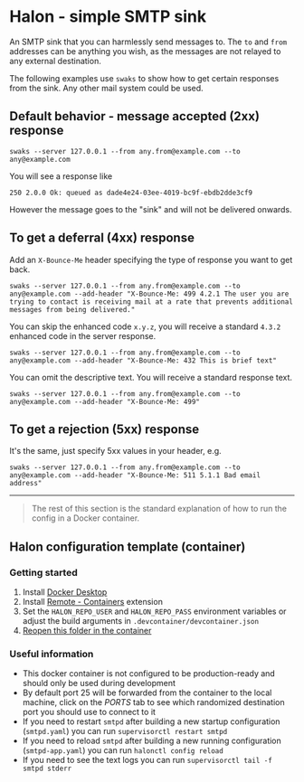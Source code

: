 # Halon - simple SMTP sink

An SMTP sink that you can harmlessly send messages to.
The `to` and `from` addresses can be anything you wish, as the messages are not relayed to any external destination.

The following examples use `swaks` to show how to get certain responses from the sink. Any other mail system could be used.

## Default behavior - message accepted (2xx) response
```
swaks --server 127.0.0.1 --from any.from@example.com --to any@example.com
```
You will see a response like
```
250 2.0.0 Ok: queued as dade4e24-03ee-4019-bc9f-ebdb2dde3cf9
```
However the message goes to the "sink" and will not be delivered onwards.

## To get a deferral (4xx) response

Add an `X-Bounce-Me` header specifying the type of response you want to get back.

```
swaks --server 127.0.0.1 --from any.from@example.com --to any@example.com --add-header "X-Bounce-Me: 499 4.2.1 The user you are trying to contact is receiving mail at a rate that prevents additional messages from being delivered."
```
You can skip the enhanced code `x.y.z`, you will receive a standard `4.3.2` enhanced code in the server response.

```
swaks --server 127.0.0.1 --from any.from@example.com --to any@example.com --add-header "X-Bounce-Me: 432 This is brief text"
```

You can omit the descriptive text. You will receive a standard response text.
```
swaks --server 127.0.0.1 --from any.from@example.com --to any@example.com --add-header "X-Bounce-Me: 499"
```
## To get a rejection (5xx) response

It's the same, just specify 5xx values in your header, e.g.
```
swaks --server 127.0.0.1 --from any.from@example.com --to any@example.com --add-header "X-Bounce-Me: 511 5.1.1 Bad email address"
```

___
> The rest of this section is the standard explanation of how to run the config in a Docker container.

## Halon configuration template (container)

### Getting started

1. Install [Docker Desktop](https://www.docker.com/products/docker-desktop)
2. Install [Remote - Containers](https://marketplace.visualstudio.com/items?itemName=ms-vscode-remote.remote-containers) extension
3. Set the `HALON_REPO_USER` and `HALON_REPO_PASS` environment variables or adjust the build arguments in `.devcontainer/devcontainer.json`
4. [Reopen this folder in the container](https://code.visualstudio.com/docs/remote/containers#_quick-start-open-an-existing-folder-in-a-container)

### Useful information

* This docker container is not configured to be production-ready and should only be used during development
* By default port 25 will be forwarded from the container to the local machine, click on the *PORTS* tab to see which randomized destination port you should use to connect to it
* If you need to restart `smtpd` after building a new startup configuration (`smtpd.yaml`) you can run `supervisorctl restart smtpd`
* If you need to reload `smtpd` after building a new running configuration (`smtpd-app.yaml`) you can run `halonctl config reload`
* If you need to see the text logs you can run `supervisorctl tail -f smtpd stderr`
